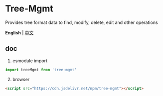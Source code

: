 # Tree-Mgmt
Provides tree format data to find, modify, delete, edit and other operations

**English** | [中文](./README.zh-CN.md)

## doc
1. esmodule import

```js
import treeMgmt from 'tree-mgmt'
```

2. browser
```html
<script src="https://cdn.jsdelivr.net/npm/tree-mgmt"></script>
```
